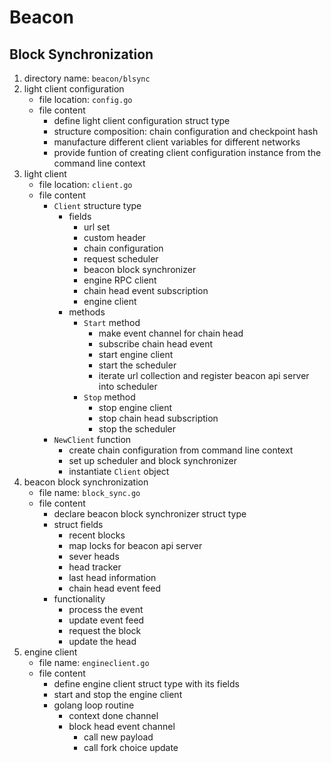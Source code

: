 # Beacon

## Block Synchronization

1. directory name: `beacon/blsync`
2. light client configuration
    - file location: `config.go`
    - file content
        - define light client configuration struct type
        - structure composition: chain configuration and checkpoint hash
        - manufacture different client variables for different networks
        - provide funtion of creating client configuration instance from the command line context
3. light client
    - file location: `client.go`
    - file content
        - `Client` structure type
            - fields
                - url set
                - custom header
                - chain configuration
                - request scheduler
                - beacon block synchronizer
                - engine RPC client
                - chain head event subscription
                - engine client
            - methods
                - `Start` method
                    - make event channel for chain head
                    - subscribe chain head event
                    - start engine client
                    - start the scheduler
                    - iterate url collection and register beacon api server into scheduler
                - `Stop` method
                    - stop engine client
                    - stop chain head subscription
                    - stop the scheduler
        - `NewClient` function
            - create chain configuration from command line context
            - set up scheduler and block synchronizer
            - instantiate `Client` object
3. beacon block synchronization 
    - file name: `block_sync.go`
    - file content
        - declare beacon block synchronizer struct type
        - struct fields
            - recent blocks
            - map locks for beacon api server
            - sever heads
            - head tracker
            - last head information
            - chain head event feed
        - functionality
            - process the event
            - update event feed
            - request the block
            - update the head
4. engine client
    - file name: `engineclient.go`
    - file content
        - define engine client struct type with its fields
        - start and stop the engine client
        - golang loop routine
            - context done channel
            - block head event channel
                - call new payload
                - call fork choice update
